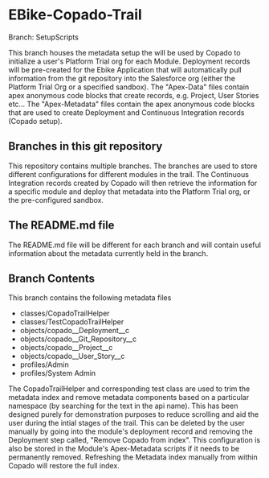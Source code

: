 # EBike-Copado-Trail
Branch: SetupScripts

This branch houses the metadata setup the will be used by Copado to initialize a user's Platform Trial org for each Module.  Deployment records will be pre-created for the Ebike Application that will automatically pull information from the git repository into the Salesforce org (either the Platform Trial Org or a specified sandbox).
The "Apex-Data" files contain apex anonymous code blocks that create records, e.g. Project, User Stories etc...
The "Apex-Metadata" files contain the apex anonymous code blocks that are used to create Deployment and Continuous Integration records (Copado setup).

## Branches in this git repository
This repository contains multiple branches.  The branches are used to store different configurations for different modules in the trail.  The Continuous Integration records created by Copado will then retrieve the information for a specific module and deploy that metadata into the Platform Trial org, or the pre-configured sandbox.

## The README.md file
The README.md file will be different for each branch and will contain useful information about the metadata currently held in the branch.

## Branch Contents
This branch contains the following metadata files
- classes/CopadoTrailHelper
- classes/TestCopadoTrailHelper
- objects/copado__Deployment__c
- objects/copado__Git_Repository__c
- objects/copado__Project__c
- objects/copado__User_Story__c
- profiles/Admin
- profiles/System Admin

The CopadoTrailHelper and corresponding test class are used to trim the metadata index and remove metadata components based on a particular namespace (by searching for the text in the api name).  This has been designed purely for demonstration purposes to reduce scrolling and aid the user during the intial stages of the trail.  This can be deleted by the user manually by going into the module's deployment record and removing the Deployment step called, "Remove Copado from index".
This configuration is also be stored in the Module's Apex-Metadata scripts if it needs to be permanently removed.  Refreshing the Metadata index manually from within Copado will restore the full index.
